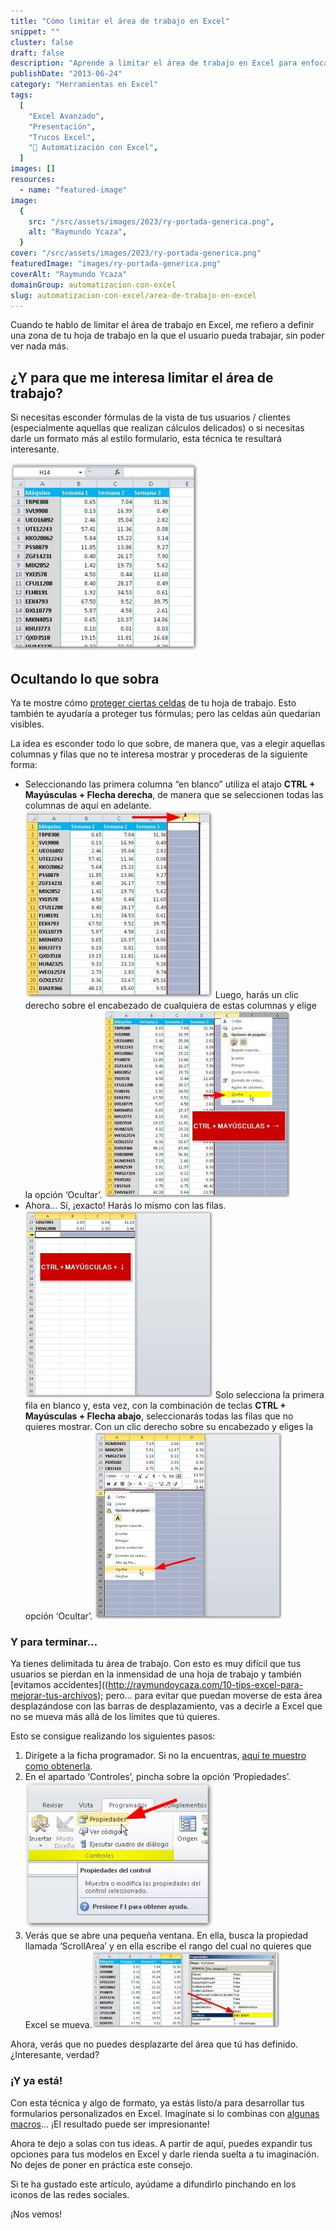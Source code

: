 ```yaml
---
title: "Cómo limitar el área de trabajo en Excel"
snippet: ""
cluster: false
draft: false
description: "Aprende a limitar el área de trabajo en Excel para enfocarte en una zona específica de tu hoja de cálculo."
publishDate: "2013-06-24"
category: "Herramientas en Excel"
tags:
  [
    "Excel Avanzado",
    "Presentación",
    "Trucos Excel",
    "🤖 Automatización con Excel",
  ]
images: []
resources:
  - name: "featured-image"
image:
  {
    src: "/src/assets/images/2023/ry-portada-generica.png",
    alt: "Raymundo Ycaza",
  }
cover: "/src/assets/images/2023/ry-portada-generica.png"
featuredImage: "images/ry-portada-generica.png"
coverAlt: "Raymundo Ycaza"
domainGroup: automatizacion-con-excel
slug: automatizacion-con-excel/area-de-trabajo-en-excel
---
```


Cuando te hablo de limitar el área de trabajo en Excel, me refiero a definir una zona de tu hoja de trabajo en la que el usuario pueda trabajar, sin poder ver nada más.

## ¿Y para que me interesa limitar el área de trabajo?

Si necesitas esconder fórmulas de la vista de tus usuarios / clientes (especialmente aquellas que realizan cálculos delicados) o si necesitas darle un formato más al estilo formulario, esta técnica te resultará interesante.

[![Cómo limitar el área de trabajo en Excel](/src/assets/images/2023/como-limitar-el-area-de-trabajo-en-excel-000067-300x300.jpg)](http://raymundoycaza.com/wp-content/uploads/como-limitar-el-area-de-trabajo-en-excel-000067.jpg)

## Ocultando lo que sobra

Ya te mostre cómo [proteger ciertas celdas](http://raymundoycaza.com/como-proteger-un-rango-de-celdas-en-una-hoja-de-excel/) de tu hoja de trabajo. Esto también te ayudaría a proteger tus fórmulas; pero las celdas aún quedarian visibles.

La idea es esconder todo lo que sobre, de manera que, vas a elegir aquellas columnas y filas que no te interesa mostrar y procederas de la siguiente forma:

- Seleccionando las primera columna “en blanco” utiliza el atajo **CTRL + Mayúsculas + Flecha derecha**, de manera que se seleccionen todas las columnas de aquí en adelante. [![Cómo limitar el área de trabajo en Excel](/src/assets/images/2023/como-limitar-el-area-de-trabajo-en-excel-000069-300x300.jpg)](http://raymundoycaza.com/wp-content/uploads/como-limitar-el-area-de-trabajo-en-excel-000069.jpg) Luego, harás un clic derecho sobre el encabezado de cualquiera de estas columnas y elige la opción ‘Ocultar’. [![Cómo limitar el área de trabajo en Excel](/src/assets/images/2023/como-limitar-el-area-de-trabajo-en-excel-000071-298x300.jpg)](http://raymundoycaza.com/wp-content/uploads/como-limitar-el-area-de-trabajo-en-excel-000071.jpg)
- Ahora… Sí, ¡exacto! Harás lo mismo con las filas. [![Cómo limitar el área de trabajo en Excel](/src/assets/images/2023/como-limitar-el-area-de-trabajo-en-excel-000072-300x300.jpg)](http://raymundoycaza.com/wp-content/uploads/como-limitar-el-area-de-trabajo-en-excel-000072.jpg) Solo selecciona la primera fila en blanco y, esta vez, con la combinación de teclas **CTRL + Mayúsculas + Flecha abajo**, seleccionarás todas las filas que no quieres mostrar. Con un clic derecho sobre su encabezado y eliges la opción ‘Ocultar’. [![Cómo limitar el área de trabajo en Excel](/src/assets/images/2023/como-limitar-el-area-de-trabajo-en-excel-000073-300x300.jpg)](http://raymundoycaza.com/wp-content/uploads/como-limitar-el-area-de-trabajo-en-excel-000073.jpg)

### Y para terminar…

Ya tienes delimitada tu área de trabajo. Con esto es muy difícil que tus usuarios se pierdan en la inmensidad de una hoja de trabajo y también [evitamos accidentes]((http://raymundoycaza.com/10-tips-excel-para-mejorar-tus-archivos); pero… para evitar que puedan moverse de esta área desplazándose con las barras de desplazamiento, vas a decirle a Excel que no se mueva más allá de los límites que tú quieres.

Esto se consigue realizando los siguientes pasos:

1. Dirígete a la ficha programador. Si no la encuentras, [aquí te muestro como obtenerla](http://raymundoycaza.com/ficha-programador).
2. En el apartado ‘Controles’, pincha sobre la opción ‘Propiedades’. [![Cómo limitar el área de trabajo en Excel](/src/assets/images/2023/como-limitar-el-area-de-trabajo-en-excel-000074-300x234.jpg)](http://raymundoycaza.com/wp-content/uploads/como-limitar-el-area-de-trabajo-en-excel-000074.jpg)
3. Verás que se abre una pequeña ventana. En ella, busca la propiedad llamada ‘ScrollArea’ y en ella escribe el rango del cual no quieres que Excel se mueva.[![Cómo limitar el área de trabajo en Excel](/src/assets/images/2023/como-limitar-el-area-de-trabajo-en-excel-000075-300x123.jpg)](http://raymundoycaza.com/wp-content/uploads/como-limitar-el-area-de-trabajo-en-excel-000075.jpg)

Ahora, verás que no puedes desplazarte del área que tú has definido. ¿Interesante, verdad?

### ¡Y ya está!

Con esta técnica y algo de formato, ya estás listo/a para desarrollar tus formularios personalizados en Excel. Imagínate si lo combinas con [algunas macros](http://raymundoycaza.com/macros-de-excel)… ¡El resultado puede ser impresionante!

Ahora te dejo a solas con tus ideas. A partir de aquí, puedes expandir tus opciones para tus modelos en Excel y darle rienda suelta a tu imaginación. No dejes de poner en práctica este consejo.

Si te ha gustado este artículo, ayúdame a difundirlo pinchando en los iconos de las redes sociales.

¡Nos vemos!
